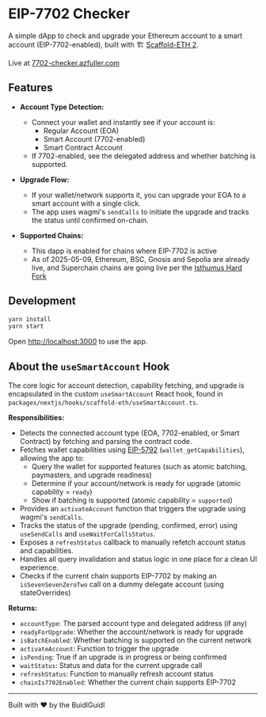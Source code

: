# EIP-7702 Checker

A simple dApp to check and upgrade your Ethereum account to a smart account (EIP-7702-enabled), built with 🏗 [Scaffold-ETH 2](https://github.com/scaffold-eth/scaffold-eth-2).

Live at [7702-checker.azfuller.com](https://7702-checker.azfuller.com)

## Features

- **Account Type Detection:**
  - Connect your wallet and instantly see if your account is:
    - Regular Account (EOA)
    - Smart Account (7702-enabled)
    - Smart Contract Account
  - If 7702-enabled, see the delegated address and whether batching is supported.

- **Upgrade Flow:**
  - If your wallet/network supports it, you can upgrade your EOA to a smart account with a single click.
  - The app uses wagmi's `sendCalls` to initiate the upgrade and tracks the status until confirmed on-chain.

- **Supported Chains:**
  - This dapp is enabled for chains where EIP-7702 is active
  - As of 2025-05-09, Ethereum, BSC, Gnosis and Sepolia are already live, and Superchain chains are going live per the [Isthumus Hard Fork](https://docs.optimism.io/notices/upgrade-15)

## Development

```bash
yarn install
yarn start
```

Open [http://localhost:3000](http://localhost:3000) to use the app.

## About the `useSmartAccount` Hook

The core logic for account detection, capability fetching, and upgrade is encapsulated in the custom `useSmartAccount` React hook, found in `packages/nextjs/hooks/scaffold-eth/useSmartAccount.ts`.

**Responsibilities:**
- Detects the connected account type (EOA, 7702-enabled, or Smart Contract) by fetching and parsing the contract code.
- Fetches wallet capabilities using [EIP-5792](https://www.eip5792.xyz/introduction) (`wallet_getCapabilities`), allowing the app to:
  - Query the wallet for supported features (such as atomic batching, paymasters, and upgrade readiness)
  - Determine if your account/network is ready for upgrade (atomic capability = `ready`)
  - Show if batching is supported (atomic capability = `supported`)
- Provides an `activateAccount` function that triggers the upgrade using wagmi's `sendCalls`.
- Tracks the status of the upgrade (pending, confirmed, error) using `useSendCalls` and `useWaitForCallsStatus`.
- Exposes a `refreshStatus` callback to manually refetch account status and capabilities.
- Handles all query invalidation and status logic in one place for a clean UI experience.
- Checks if the current chain supports EIP-7702 by making an `isSevenSevenZeroTwo` call on a dummy delegate account (using stateOverrides)

**Returns:**
- `accountType`: The parsed account type and delegated address (if any)
- `readyForUpgrade`: Whether the account/network is ready for upgrade
- `isBatchEnabled`: Whether batching is supported on the current network
- `activateAccount`: Function to trigger the upgrade
- `isPending`: True if an upgrade is in progress or being confirmed
- `waitStatus`: Status and data for the current upgrade call
- `refreshStatus`: Function to manually refresh account status
- `chainIs7702Enabled`: Whether the current chain supports EIP-7702

---

Built with ❤️ by the BuidlGuidl